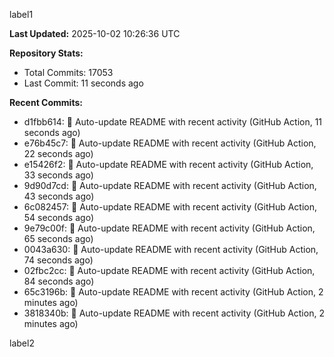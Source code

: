 
label1 
<!-- ACTIVITY_START -->
**Last Updated:** 2025-10-02 10:26:36 UTC

**Repository Stats:**
- Total Commits: 17053
- Last Commit: 11 seconds ago

**Recent Commits:**
- d1fbb614: 🤖 Auto-update README with recent activity (GitHub Action, 11 seconds ago)
- e76b45c7: 🤖 Auto-update README with recent activity (GitHub Action, 22 seconds ago)
- e15426f2: 🤖 Auto-update README with recent activity (GitHub Action, 33 seconds ago)
- 9d90d7cd: 🤖 Auto-update README with recent activity (GitHub Action, 43 seconds ago)
- 6c082457: 🤖 Auto-update README with recent activity (GitHub Action, 54 seconds ago)
- 9e79c00f: 🤖 Auto-update README with recent activity (GitHub Action, 65 seconds ago)
- 0043a630: 🤖 Auto-update README with recent activity (GitHub Action, 74 seconds ago)
- 02fbc2cc: 🤖 Auto-update README with recent activity (GitHub Action, 84 seconds ago)
- 65c3196b: 🤖 Auto-update README with recent activity (GitHub Action, 2 minutes ago)
- 3818340b: 🤖 Auto-update README with recent activity (GitHub Action, 2 minutes ago)
<!-- ACTIVITY_END -->

label2
